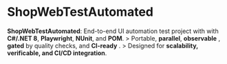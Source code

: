 # ShopWebTestAutomated
 **ShopWebTestAutomated**:  End-to-end UI automation test project with with **C#/.NET 8**, **Playwright**, **NUnit**, and **POM**.   > Portable, **parallel**, **observable** , **gated** by quality checks, and **CI-ready** . > Designed for **scalability, verificable, and CI/CD integration**.

